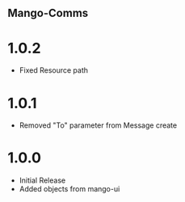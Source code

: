 ## Mango-Comms

# 1.0.2

* Fixed Resource path

# 1.0.1

* Removed "To" parameter from Message create

# 1.0.0

* Initial Release
* Added objects from mango-ui